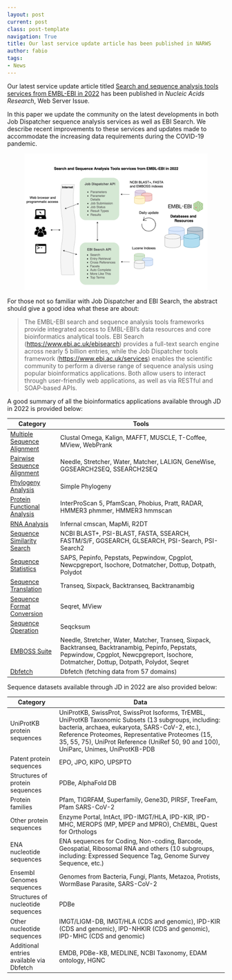 ```yaml
---
layout: post
current: post
class: post-template
navigation: True
title: Our last service update article has been published in NARWS
author: fabio
tags: 
- News
---
```



Our latest service update article titled [Search and sequence analysis tools services from EMBL-EBI in 2022](https://academic.oup.com/nar/advance-article/doi/10.1093/nar/gkac240/6567472) has been published in *Nucleic Acids Research*, Web Server Issue.

In this paper we update the community on the latest developments in both Job Dispatcher sequence analysis services as well as EBI Search. 
We describe recent improvements to these services and updates made to accommodate the increasing data requirements during the COVID-19 pandemic.

<figure class="kg-card kg-image-card kg-width-wide kg-card-hascaption"><img src="assets/images/NARWS_2022_visual_abstract.png" class="kg-image" alt="Rolling fields"></figure>

For those not so familiar with Job Dispatcher and EBI Search, the abstract should give a good idea what these are about:

> The EMBL-EBI search and sequence analysis tools frameworks provide integrated access to EMBL-EBI’s data resources and core bioinformatics analytical tools. 
> EBI Search (https://www.ebi.ac.uk/ebisearch) provides a full-text search engine across nearly 5 billion entries, while the 
> Job Dispatcher tools framework (https://www.ebi.ac.uk/services) enables the scientific community to perform a diverse range of sequence analysis
> using popular bioinformatics applications. Both allow users to interact through user-friendly web applications, as well as via RESTful and SOAP-based APIs. 

A good summary of all the bioinformatics applications available through JD in 2022 is provided below:

<table style="white-space:normal;">
<thead>
  <tr>
    <th>Category</th>
    <th>Tools</th>
  </tr>
</thead>
<tbody>
  <tr>
    <td><a href="https://www.ebi.ac.uk/Tools/msa/" target="_blank" rel="noopener noreferrer">Multiple Sequence Alignment</a></td>
    <td> Clustal Omega, Kalign, MAFFT, MUSCLE, T-Coffee, MView, WebPrank</td>
  </tr>
  <tr>
    <td><a href="https://www.ebi.ac.uk/Tools/psa/" target="_blank" rel="noopener noreferrer">Pairwise Sequence Alignment</a></td>
    <td> Needle, Stretcher, Water, Matcher, LALIGN, GeneWise, GGSEARCH2SEQ, SSEARCH2SEQ</td>
  </tr>
  <tr>
    <td><a href="https://www.ebi.ac.uk/Tools/phylogeny/" target="_blank" rel="noopener noreferrer">Phylogeny Analysis</a></td>
    <td>Simple Phylogeny</td>
  </tr>
  <tr>
    <td><a href="https://www.ebi.ac.uk/Tools/pfa/" target="_blank" rel="noopener noreferrer">Protein Functional Analysis</a></td>
    <td> InterProScan 5, PfamScan, Phobius, Pratt, RADAR, HMMER3 phmmer, HMMER3 hmmscan</td>
  </tr>
  <tr>
    <td><a href="https://www.ebi.ac.uk/Tools/rna/" target="_blank" rel="noopener noreferrer">RNA Analysis</a></td>
    <td>Infernal cmscan, MapMi, R2DT</td>
  </tr>
  <tr>
    <td><a href="https://www.ebi.ac.uk/Tools/sss/" target="_blank" rel="noopener noreferrer">Sequence Similarity Search</a></td>
    <td> NCBI BLAST+, PSI-BLAST, FASTA, SSEARCH, FASTM/S/F, GGSEARCH, GLSEARCH, PSI-Search, PSI-Search2   </td>
  </tr>
  <tr>
    <td><a href="https://www.ebi.ac.uk/Tools/seqstats/" target="_blank" rel="noopener noreferrer">Sequence Statistics</a></td>
    <td> SAPS, Pepinfo, Pepstats, Pepwindow, Cpgplot, Newcpgreport, Isochore, Dotmatcher, Dottup, Dotpath, Polydot</td>
  </tr>
  <tr>
    <td><a href="https://www.ebi.ac.uk/Tools/st/" target="_blank" rel="noopener noreferrer">Sequence Translation</a></td>
    <td>Transeq, Sixpack, Backtranseq, Backtranambig</td>
  </tr>
  <tr>
    <td><a href="https://www.ebi.ac.uk/Tools/sfc/" target="_blank" rel="noopener noreferrer">Sequence Format Conversion</a></td>
    <td> Seqret, MView   </td>
  </tr>
  <tr>
    <td><a href="https://www.ebi.ac.uk/Tools/so/" target="_blank" rel="noopener noreferrer">Sequence Operation</a></td>
    <td> Seqcksum   </td>
  </tr>
  <tr>
    <td><a href="https://www.ebi.ac.uk/Tools/emboss/" target="_blank" rel="noopener noreferrer">EMBOSS Suite</a></td>
    <td> Needle, Stretcher, Water, Matcher, Transeq, Sixpack, Backtranseq, Backtranambig, Pepinfo, Pepstats, Pepwindow, Cpgplot, Newcpgreport, Isochore, Dotmatcher, Dottup, Dotpath, Polydot, Seqret</td>
  </tr>
  <tr>
    <td><a href="https://www.ebi.ac.uk/Tools/dbfetch/" target="_blank" rel="noopener noreferrer">Dbfetch</a></td>
    <td>Dbfetch (fetching data from 57 domains)</td>
  </tr>
</tbody>
</table>

Sequence datasets available through JD in 2022 are also provided below:

<table style="white-space:normal;">
<thead>
  <tr>
    <th>Category</th>
    <th>Data</th>
  </tr>
</thead>
<tbody>
  <tr>
    <td>UniProtKB protein sequences</td>
    <td>UniProtKB, SwissProt, SwissProt Isoforms, TrEMBL, UniProtKB Taxonomic Subsets (13 subgroups, including: bacteria, archaea, eukaryota, SARS-CoV-2, etc.), Reference Proteomes, Representative Proteomes (15, 35, 55, 75), UniProt Reference (UniRef 50, 90 and 100), UniParc, Unimes, UniProtKB-PDB</td>
  </tr>
  <tr>
    <td>Patent protein sequences</td>
    <td>EPO, JPO, KIPO, UPSPTO</td>
  </tr>
  <tr>
    <td>Structures of protein sequences</td>
    <td>PDBe, AlphaFold DB</td>
  </tr>
  <tr>
    <td>Protein families</td>
    <td>Pfam, TIGRFAM, Superfamily, Gene3D, PIRSF, TreeFam, Pfam SARS-CoV-2</td>
  </tr>
  <tr>
    <td>Other protein sequences</td>
    <td>Enzyme Portal, IntAct, IPD-IMGT/HLA, IPD-KIR, IPD-MHC, MEROPS (MP, MPEP and MPRO), ChEMBL, Quest for Orthologs</td>
  </tr>
  <tr>
    <td>ENA nucleotide sequences</td>
    <td>ENA sequences for Coding, Non-coding, Barcode, Geospatial, Ribosomal RNA and others (10 subgroups, including: Expressed Sequence Tag, Genome Survey Sequence, etc.)</td>
  </tr>
  <tr>
    <td>Ensembl Genomes sequences</td>
    <td>Genomes from Bacteria, Fungi, Plants, Metazoa, Protists, WormBase Parasite, SARS-CoV-2</td>
  </tr>
  <tr>
    <td>Structures of nucleotide sequences</td>
    <td>PDBe</td>
  </tr>
  <tr>
    <td>Other nucleotide sequences</td>
    <td>IMGT/LIGM-DB, IMGT/HLA (CDS and genomic), IPD-KIR (CDS and genomic), IPD-NHKIR (CDS and genomic), IPD-MHC (CDS and genomic)</td>
  </tr>
  <tr>
    <td>Additional entries available via Dbfetch</td>
    <td>EMDB, PDBe-KB, MEDLINE, NCBI Taxonomy, EDAM ontology, HGNC</td>
  </tr>
</tbody>
</table>

